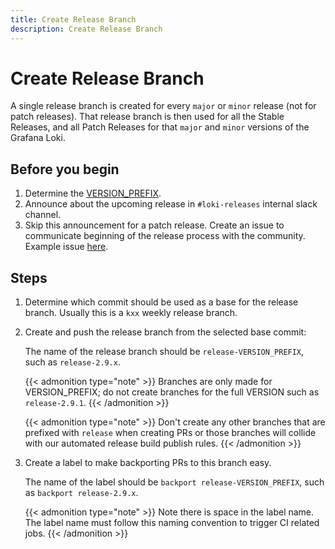 ```yaml
---
title: Create Release Branch
description: Create Release Branch
---
```

# Create Release Branch

A single release branch is created for every `major` or `minor` release (not for patch releases). That release
branch is then used for all the Stable Releases, and all Patch Releases for that `major` and `minor` versions of the Grafana Loki.

## Before you begin

1. Determine the [VERSION_PREFIX](../concepts/version/).
1. Announce about the upcoming release in `#loki-releases` internal slack channel.
1. Skip this announcement for a patch release. Create an issue to communicate beginning of the release process with the community. Example issue [here](https://github.com/grafana/loki/issues/10468).

## Steps

1. Determine which commit should be used as a base for the release branch. Usually this is a `kxx` weekly release branch.

1. Create and push the release branch from the selected base commit:

    The name of the release branch should be `release-VERSION_PREFIX`, such as `release-2.9.x`.

	{{< admonition type="note" >}}
	Branches are only made for VERSION_PREFIX; do not create branches for the full VERSION such as `release-2.9.1`.
	{{< /admonition >}}

	{{< admonition type="note" >}}
	Don't create any other branches that are prefixed with `release` when creating PRs or those branches will collide with our automated release build publish rules.
	{{< /admonition >}}

1. Create a label to make backporting PRs to this branch easy.

   The name of the label should be `backport release-VERSION_PREFIX`, such as `backport release-2.9.x`.

	{{< admonition type="note" >}}
	Note there is space in the label name. The label name must follow this naming convention to trigger CI related jobs.
	{{< /admonition >}}
